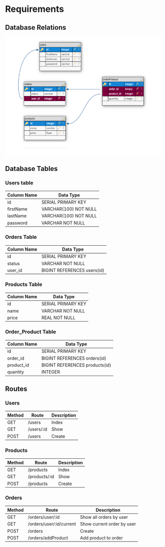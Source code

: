 # Requirements

## Database Relations
![database schema](https://raw.githubusercontent.com/alwaleedibrahim/storefront/master/readme_images/schema.png)

## Database Tables

### Users table

| Column Name | Data Type |
| --- | --- |
| id | SERIAL PRIMARY KEY |
| firstName | VARCHAR(100) NOT NULL |
| lastName | VARCHAR(100) NOT NULL |
| password | VARCHAR NOT NULL |

### Orders Table

| Column Name | Data Type |
| --- | --- |
| id | SERIAL PRIMARY KEY |
| status | VARCHAR NOT NULL |
| user_id | BIGINT REFERENCES users(id) |


### Products Table

| Column Name | Data Type |
| --- | --- |
| id | SERIAL PRIMARY KEY |
| name | VARCHAR NOT NULL |
| price | REAL NOT NULL |

### Order_Product Table

| Column Name | Data Type |
| --- | --- |
| id | SERIAL PRIMARY KEY |
| order_id | BIGINT REFERENCES orders(id) |
| product_id | BIGINT REFERENCES products(id) |
| quantity | INTEGER |

## Routes

### Users

| Method | Route | Description |
| ---- | ----- | ----- |
| GET | /users | Index |
| GET | /users/:id | Show |
| POST | /users | Create |

### Products
| Method | Route | Description |
| ---- | ----- | ----- |
| GET | /products | Index |
| GET | /products/:id | Show |
| POST | /products | Create |

### Orders
| Method | Route | Description |
| ---- | ----- | ----- |
| GET | /orders/user/:id | Show all orders by user |
| GET | /orders/user/:id/current | Show current order by user |
| POST | /orders | Create |
| POST | /orders/addProduct | Add product to order |
